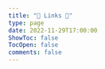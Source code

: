 ```yaml
---
title: "🔗 Links 📎"
type: page
date: 2022-11-29T17:00:00
ShowToc: false
TocOpen: false
comments: false
---
```


